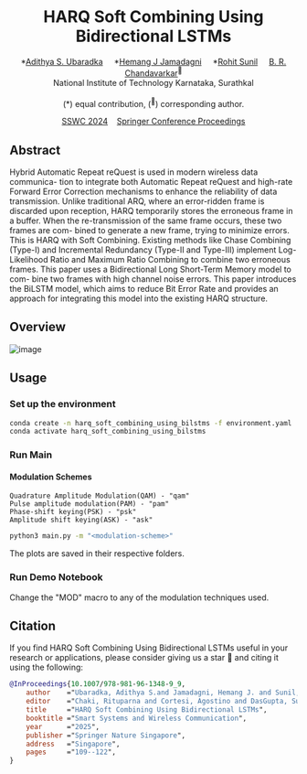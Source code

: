 <div align="center">
<h1>HARQ Soft Combining Using Bidirectional LSTMs</h1> 

  \*[Adithya S. Ubaradka]()  &nbsp;&nbsp;&nbsp; \*[Hemang J Jamadagni]() &nbsp;&nbsp;&nbsp; \*[Rohit Sunil]() &nbsp;&nbsp;&nbsp; [B. R. Chandavarkar]()<sup>:email:</sup> <br>
  National Institute of Technology Karnataka, Surathkal <br><br>
  (\*) equal contribution, (<sup>:email:</sup>) corresponding author.

  [SSWC 2024](https://www.jiscollege.ac.in/sswc2024/)  &nbsp;&nbsp;  [Springer Conference Proceedings]([https://link.springer.com/book/9789819613472](https://link.springer.com/chapter/10.1007/978-981-96-1348-9_9))
</div>
  
## Abstract
Hybrid Automatic Repeat reQuest is used in modern wireless data communica-
tion to integrate both Automatic Repeat reQuest and high-rate Forward Error Correction
mechanisms to enhance the reliability of data transmission. Unlike traditional ARQ, where an
error-ridden frame is discarded upon reception, HARQ temporarily stores the erroneous frame
in a buffer. When the re-transmission of the same frame occurs, these two frames are com-
bined to generate a new frame, trying to minimize errors. This is HARQ with Soft Combining.
Existing methods like Chase Combining (Type-I) and Incremental Redundancy (Type-II and
Type-III) implement Log-Likelihood Ratio and Maximum Ratio Combining to combine two
erroneous frames. This paper uses a Bidirectional Long Short-Term Memory model to com-
bine two frames with high channel noise errors. This paper introduces the BiLSTM model,
which aims to reduce Bit Error Rate and provides an approach for integrating this model
into the existing HARQ structure.

## Overview
![image](https://github.com/user-attachments/assets/0039d881-38eb-4ee5-9a0b-7743219d0af8)

## Usage
### Set up the environment
```bash
conda create -n harq_soft_combining_using_bilstms -f environment.yaml
conda activate harq_soft_combining_using_bilstms
```
### Run Main
#### Modulation Schemes <br>
```
Quadrature Amplitude Modulation(QAM) - "qam" 
Pulse amplitude modulation(PAM) - "pam" 
Phase-shift keying(PSK) - "psk" 
Amplitude shift keying(ASK) - "ask" 
```
```bash
python3 main.py -m "<modulation-scheme>" 
```
The plots are saved in their respective folders.

### Run Demo Notebook
Change the "MOD" macro to any of the modulation techniques used.

## Citation
If you find HARQ Soft Combining Using Bidirectional LSTMs useful in your research or applications, please consider giving us a star 🌟 and citing it using the following:
```bibtex
@InProceedings{10.1007/978-981-96-1348-9_9,
    author    ="Ubaradka, Adithya S.and Jamadagni, Hemang J. and Sunil, Rohit and Chandavarkar, B. R.",
    editor    ="Chaki, Rituparna and Cortesi, Agostino and DasGupta, Suparna and Saha, Soumyabrata",
    title     ="HARQ Soft Combining Using Bidirectional LSTMs",
    booktitle ="Smart Systems and Wireless Communication",
    year      ="2025",
    publisher ="Springer Nature Singapore",
    address   ="Singapore",
    pages     ="109--122",
}
```
